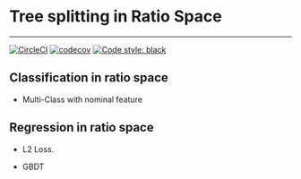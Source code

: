 # Tree splitting in Ratio Space 
---

[![CircleCI](https://circleci.com/gh/yupbank/tree_to_tensorflow.svg?style=svg)](https://circleci.com/gh/yupbank/tree_to_tensorflow)
[![codecov](https://codecov.io/gh/yupbank/tree_experiment/branch/master/graph/badge.svg)](https://codecov.io/gh/yupbank/tree_experiment)
[![Code style: black](https://img.shields.io/badge/code%20style-black-000000.svg)](https://github.com/psf/black)

## Classification in  ratio space

- Multi-Class with nominal feature

## Regression in ratio space

- L2 Loss.

- GBDT
